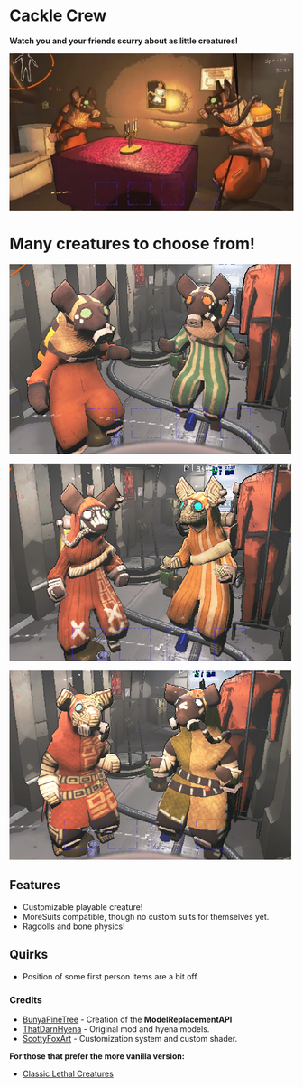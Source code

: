 # Cackle Crew

**Watch you and your friends scurry about as little creatures!**

![Creatures on a lovely date](https://github.com/PukupukuDragon/LethalCreatures/raw/main/screenshots/date.png)

# Many creatures to choose from!

![Creature player model](https://github.com/PukupukuDragon/LethalCreatures/raw/main/screenshots/creatures.png)

![Navigator player model](https://github.com/PukupukuDragon/LethalCreatures/raw/main/screenshots/navigators.png)

![Brawler player model](https://github.com/PukupukuDragon/LethalCreatures/raw/main/screenshots/brawlers.png)

## Features

* Customizable playable creature!
* MoreSuits compatible, though no custom suits for themselves yet.
* Ragdolls and bone physics!

## Quirks

* Position of some first person items are a bit off.

### Credits

* [BunyaPineTree](https://thunderstore.io/c/lethal-company/p/BunyaPineTree/) - Creation of the **ModelReplacementAPI**
* [ThatDarnHyena](https://twitter.com/ThatDarnHyena) - Original mod and hyena models.
* [ScottyFoxArt](https://twitter.com/ScottyFoxArt) - Customization system and custom shader.

**For those that prefer the more vanilla version:**

* [Classic Lethal Creatures](https://thunderstore.io/c/lethal-company/p/DarnHyena/LethalCreatureClassic/)  